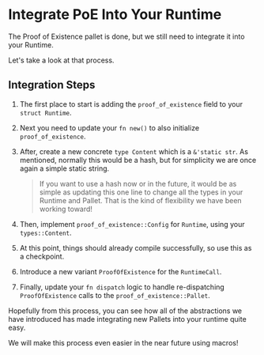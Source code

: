# Integrate PoE Into Your Runtime

The Proof of Existence pallet is done, but we still need to integrate it into your Runtime.

Let's take a look at that process.

## Integration Steps

1. The first place to start is adding the `proof_of_existence` field to your `struct Runtime`.
2. Next you need to update your `fn new()` to also initialize `proof_of_existence`.
3. After, create a new concrete `type Content` which is a `&'static str`. As mentioned, normally this would be a hash, but for simplicity we are once again a simple static string.

	> If you want to use a hash now or in the future, it would be as simple as updating this one line to change all the types in your Runtime and Pallet. That is the kind of flexibility we have been working toward!

4. Then, implement `proof_of_existence::Config` for `Runtime`, using your `types::Content`.
5. At this point, things should already compile successfully, so use this as a checkpoint.
6. Introduce a new variant `ProofOfExistence` for the `RuntimeCall`.
7. Finally, update your `fn dispatch` logic to handle re-dispatching `ProofOfExistence` calls to the `proof_of_existence::Pallet`.

Hopefully from this process, you can see how all of the abstractions we have introduced has made integrating new Pallets into your runtime quite easy.

We will make this process even easier in the near future using macros!
